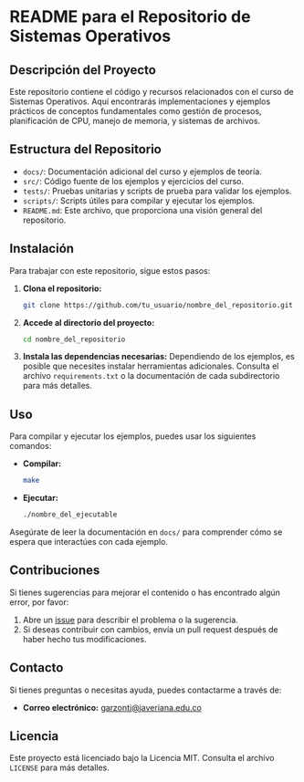 # README para el Repositorio de Sistemas Operativos

## Descripción del Proyecto

Este repositorio contiene el código y recursos relacionados con el curso de Sistemas Operativos. Aquí encontrarás implementaciones y ejemplos prácticos de conceptos fundamentales como gestión de procesos, planificación de CPU, manejo de memoria, y sistemas de archivos.

## Estructura del Repositorio

- `docs/`: Documentación adicional del curso y ejemplos de teoría.
- `src/`: Código fuente de los ejemplos y ejercicios del curso.
- `tests/`: Pruebas unitarias y scripts de prueba para validar los ejemplos.
- `scripts/`: Scripts útiles para compilar y ejecutar los ejemplos.
- `README.md`: Este archivo, que proporciona una visión general del repositorio.

## Instalación

Para trabajar con este repositorio, sigue estos pasos:

1. **Clona el repositorio:**
    ```bash
    git clone https://github.com/tu_usuario/nombre_del_repositorio.git
    ```

2. **Accede al directorio del proyecto:**
    ```bash
    cd nombre_del_repositorio
    ```

3. **Instala las dependencias necesarias:**
    Dependiendo de los ejemplos, es posible que necesites instalar herramientas adicionales. Consulta el archivo `requirements.txt` o la documentación de cada subdirectorio para más detalles.

## Uso

Para compilar y ejecutar los ejemplos, puedes usar los siguientes comandos:

- **Compilar:**
    ```bash
    make
    ```

- **Ejecutar:**
    ```bash
    ./nombre_del_ejecutable
    ```

Asegúrate de leer la documentación en `docs/` para comprender cómo se espera que interactúes con cada ejemplo.

## Contribuciones

Si tienes sugerencias para mejorar el contenido o has encontrado algún error, por favor:

1. Abre un [issue](https://github.com/Kittyjuanes/Sistemas_Operativos/issues) para describir el problema o la sugerencia.
2. Si deseas contribuir con cambios, envía un pull request después de haber hecho tus modificaciones.

## Contacto

Si tienes preguntas o necesitas ayuda, puedes contactarme a través de:

- **Correo electrónico:** garzontj@javeriana.edu.co

## Licencia

Este proyecto está licenciado bajo la Licencia MIT. Consulta el archivo `LICENSE` para más detalles.

